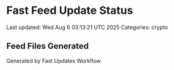 # Fast Feed Update Status
Last updated: Wed Aug  6 03:13:21 UTC 2025
Categories: crypto

## Feed Files Generated

Generated by Fast Updates Workflow
